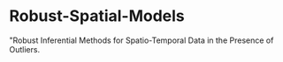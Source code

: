 # Robust-Spatial-Models
"Robust Inferential Methods for Spatio-Temporal Data in the Presence of Outliers.
